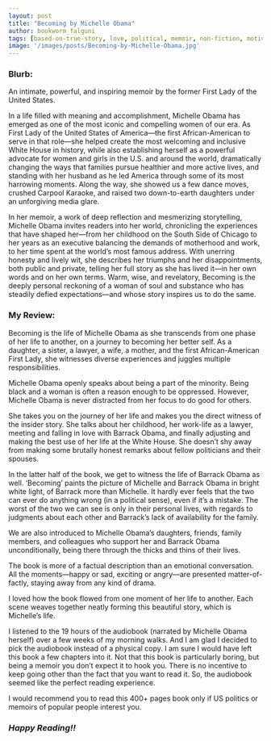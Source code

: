 ```yaml
---
layout: post
title: "Becoming by Michelle Obama"
author: bookworm_falguni
tags: [based-on-true-story, love, political, memoir, non-fiction, motivational, inspirational, life, death, feminism, dreams, success, farewell, habits, personality, work, politics, career, family, teenage, parents, community, USA, government, famous-personality]
image: '/images/posts/Becoming-by-Michelle-Obama.jpg'
---
```


### **Blurb:**
An intimate, powerful, and inspiring memoir by the former First Lady of the United States.

In a life filled with meaning and accomplishment, Michelle Obama has emerged as one of the most iconic and compelling women of our era. As First Lady of the United States of America—the first African-American to serve in that role—she helped create the most welcoming and inclusive White House in history, while also establishing herself as a powerful advocate for women and girls in the U.S. and around the world, dramatically changing the ways that families pursue healthier and more active lives, and standing with her husband as he led America through some of its most harrowing moments. Along the way, she showed us a few dance moves, crushed Carpool Karaoke, and raised two down-to-earth daughters under an unforgiving media glare.

In her memoir, a work of deep reflection and mesmerizing storytelling, Michelle Obama invites readers into her world, chronicling the experiences that have shaped her—from her childhood on the South Side of Chicago to her years as an executive balancing the demands of motherhood and work, to her time spent at the world’s most famous address. With unerring honesty and lively wit, she describes her triumphs and her disappointments, both public and private, telling her full story as she has lived it—in her own words and on her own terms. Warm, wise, and revelatory, Becoming is the deeply personal reckoning of a woman of soul and substance who has steadily defied expectations—and whose story inspires us to do the same.

### **My Review:**
Becoming is the life of Michelle Obama as she transcends from one phase of her life to another, on a journey to becoming her better self. As a daughter, a sister, a lawyer, a wife, a mother, and the first African-American First Lady, she witnesses diverse experiences and juggles multiple responsibilities. 

Michelle Obama openly speaks about being a part of the minority. Being black and a woman is often a reason enough to be oppressed. However, Michelle Obama is never distracted from her focus to do good for others.

She takes you on the journey of her life and makes you the direct witness of the insider story. She talks about her childhood, her work-life as a lawyer, meeting and falling in love with Barrack Obama, and finally adjusting and making the best use of her life at the White House. She doesn’t shy away from making some brutally honest remarks about fellow politicians and their spouses.

In the latter half of the book, we get to witness the life of Barrack Obama as well. ‘Becoming’ paints the picture of Michelle and Barrack Obama in bright white light, of Barrack more than Michelle. It hardly ever feels that the two can ever do anything wrong (in a political sense), even if it’s a mistake. The worst of the two we can see is only in their personal lives, with regards to judgments about each other and Barrack’s lack of availability for the family. 

We are also introduced to Michelle Obama’s daughters, friends, family members, and colleagues who support her and Barrack Obama unconditionally, being there through the thicks and thins of their lives.

The book is more of a factual description than an emotional conversation. All the moments—happy or sad, exciting or angry—are presented matter-of-factly, staying away from any kind of drama. 

I loved how the book flowed from one moment of her life to another. Each scene weaves together neatly forming this beautiful story, which is Michelle’s life.

I listened to the 19 hours of the audiobook (narrated by Michelle Obama herself) over a few weeks of my morning walks. And I am glad I decided to pick the audiobook instead of a physical copy. I am sure I would have left this book a few chapters into it. Not that this book is particularly boring, but being a memoir you don’t expect it to hook you. There is no incentive to keep going other than the fact that you want to read it. So, the audiobook seemed like the perfect reading experience.

I would recommend you to read this 400+ pages book only if US politics or memoirs of popular people interest you.

### ***Happy Reading!!***
